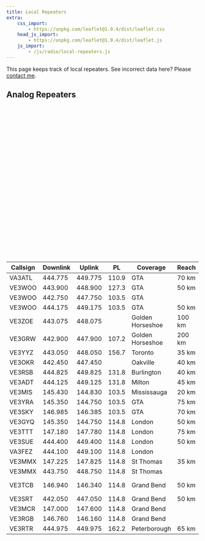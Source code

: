 ```yaml
---
title: Local Repeaters
extra:
    css_import:
        - https://unpkg.com/leaflet@1.9.4/dist/leaflet.css
    head_js_import:
        - https://unpkg.com/leaflet@1.9.4/dist/leaflet.js
    js_import:
        - /js/radio/local-repeaters.js
---
```


This page keeps track of local repeaters. See incorrect data here? Please [contact me](/contact).

## Analog Repeaters

<div id="analog-repeater-map" style="width:100%; aspect-ratio: 4/3; margin-bottom: 1em;"></div>

<div id="analog-repeaters" style="width:max-content;max-width:100%;margin:auto;overflow:scroll;">

| Callsign | Downlink | Uplink  | PL    | Coverage                                                  | Reach  | Links          |
|----------|----------|---------|-------|-----------------------------------------------------------|--------|----------------|
| VA3ATL   | 444.775  | 449.775 | 110.9 | <span lat="43.648" lon="-79.3860">GTA</span>              | 70 km  |                |
| VE3WOO   | 443.900  | 448.900 | 127.3 | <span lat="43.647" lon="-79.3821">GTA</span>              | 50 km  |                |
| VE3WOO   | 442.750  | 447.750 | 103.5 | <span lat="43.666" lon="-79.4166">GTA</span>              |        | VE3WOO         |
| VE3WOO   | 444.175  | 449.175 | 103.5 | <span lat="43.882" lon="-79.9325">GTA</span>              | 50 km  | VE3WOO         |
| VE3ZOE   | 443.075  | 448.075 |       | <span lat="43.249" lon="-79.8346">Golden Horseshoe</span> | 100 km |                |
| VE3GRW   | 442.900  | 447.900 | 107.2 | <span lat="43.106" lon="-79.1126">Golden Horseshoe</span> | 200 km |                |
| VE3YYZ   | 443.050  | 448.050 | 156.7 | <span lat="43.648" lon="-79.3821">Toronto</span>          | 35 km  | VE3RTR         |
| VE3OKR   | 442.450  | 447.450 |       | <span lat="43.467" lon="-79.6875">Oakville</span>         | 40 km  |                |
| VE3RSB   | 444.825  | 449.825 | 131.8 | <span lat="43.360" lon="-79.8580">Burlington</span>       | 40 km  |                |
| VE3ADT   | 444.125  | 449.125 | 131.8 | <span lat="43.587" lon="-79.9825">Milton</span>           | 45 km  |                |
| VE3MIS   | 145.430  | 144.830 | 103.5 | <span lat="43.593" lon="-79.6350">Mississauga</span>      | 20 km  |                |
| VE3YRA   | 145.350  | 144.750 | 103.5 | <span lat="44.027" lon="-79.3460">GTA</span>              | 75 km  |                |
| VE3SKY   | 146.985  | 146.385 | 103.5 | <span lat="43.665" lon="-79.4166">GTA</span>              | 70 km  |                |
| VE3GYQ   | 145.350  | 144.750 | 114.8 | <span lat="42.983" lon="-81.2501">London</span>           | 50 km  |                |
| VE3TTT   | 147.180  | 147.780 | 114.8 | <span lat="42.984" lon="-81.2442">London</span>           | 75 km  | VE3SUE         |
| VE3SUE   | 444.400  | 449.400 | 114.8 | <span lat="42.983" lon="-81.2500">London</span>           | 50 km  |                |
| VA3FEZ   | 444.100  | 449.100 | 114.8 | <span lat="42.956" lon="-81.2776">London</span>           |        | VE3MMX         |
| VE3MMX   | 147.225  | 147.825 | 114.8 | <span lat="42.739" lon="-81.3454">St Thomas</span>        | 35 km  |                |
| VE3MMX   | 443.750  | 448.750 | 114.8 | <span lat="42.739" lon="-81.3454">St Thomas</span>        |        |                |
| VE3TCB   | 146.940  | 146.340 | 114.8 | <span lat="43.163" lon="-81.8570">Grand Bend</span>       | 50 km  | VE3SUE, VE3SRT |
| VE3SRT   | 442.050  | 447.050 | 114.8 | <span lat="43.313" lon="-81.7554">Grand Bend</span>       | 50 km  | VE3SUE         |
| VE3MCR   | 147.000  | 147.600 | 114.8 | <span lat="43.186" lon="-81.4075">Grand Bend</span>       |        | VE3SUE         |
| VE3RGB   | 146.760  | 146.160 | 114.8 | <span lat="43.335" lon="-81.7372">Grand Bend</span>       |        | VE3SUE         |
| VE3RTR   | 444.975  | 449.975 | 162.2 | <span lat="44.057" lon="-78.1328">Peterborough</span>     | 65 km  |                |
</div>

